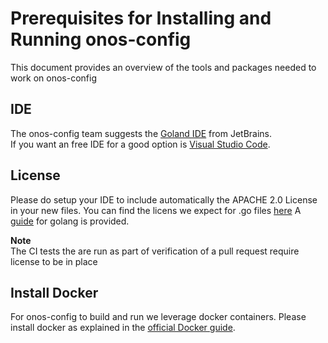 # Prerequisites for Installing and Running onos-config
This document provides an overview of the tools and packages needed to work on onos-config

## IDE
The onos-config team suggests the [Goland IDE](/https://www.jetbrains.com/go/) from JetBrains.   
If you want an free IDE for a good option is [Visual Studio Code](/https://code.visualstudio.com).   

## License
Please do setup your IDE to include automatically the APACHE 2.0 License in your new files. 
You can find the licens we expect for .go files [here](../build/licensing/boilerplate.go.txt) 
A [guide](license_goland.md) for golang is provided. 

**Note**   
The CI tests the are run as part of verification of a pull request require license to be in place

## Install Docker

For onos-config to build and run we leverage docker containers.
Please install docker as explained in the [official Docker guide](https://docs.docker.com/install/).

